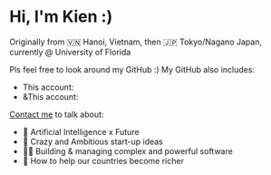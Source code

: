 # Hi, I'm Kien :)
Originally from 🇻🇳 Hanoi, Vietnam, then 🇯🇵 Tokyo/Nagano Japan, currently @ University of Florida

Pls feel free to look around my GitHub :)
My GitHub also includes:
- This account:
- &This account:

[Contact me](mailto:kienle@ufl.edu) to talk about:
- 🦾 Artificial Intelligence x Future
- 🚀 Crazy and Ambitious start-up ideas
- 👨‍💻 Building & managing complex and powerful software
- 💸 How to help our countries become richer
